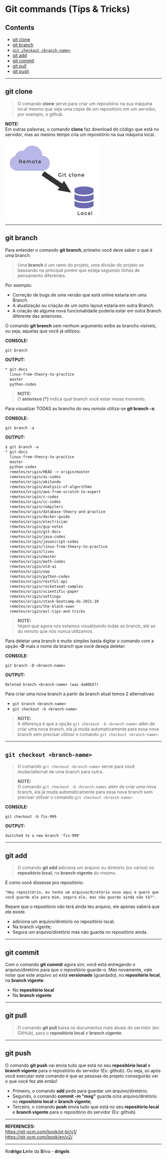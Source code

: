 # Git commands (Tips & Tricks)

## Contents

 - [git clone](#git-clone)
 - [git branch](#git-branch)
 - [`git checkout <branch-name>`](#git-checkout)
 - [git add](#git-add)
 - [git commit](#git-commit)
 - [git pull](#git-pull)
 - [git push](#git-push)

---

<div id="git-clone"></div>

## git clone

> O comando **clone** serve para criar um repositório na sua máquina local mesmo que seja uma cópia de um repositório em um servidor, por exemplo, o github.

**NOTE:**  
Em outras palavras, o comando **clone** faz download do código que está no servidor, mas ao mesmo tempo cria um repositório na sua máquina local.

![img](images/git-clone-01.png)  

---

<div id="git-branch"></div>

## git branch

Para entender o comando **git branch**, primeiro você deve saber o que é uma branch.

> Uma **branch** é um ramo do projeto, uma divisão do projeto se baseando na principal porém que esteja seguindo linhas de pensamento diferentes.

Por exemplo:

 - Correção de bugs de uma versão que está online estaria em uma Branch.
 - A atualização ou criação de um outro layout estaria em outra Branch.
 - A criação de alguma nova funcionalidade poderia estar em outra Branch diferente das anteriores.

O comando **git branch** sem nenhum argumento exibe as branchs visíveis, ou seja, aquelas que você já utilizou:

**CONSOLE:**  
```
git branch
```

**OUTPUT:**  
```
* git-docs
  linux-from-theory-to-practice
  master
  python-codes
```

> **NOTE:**  
> O **asterisco (*)** indica qual branch você estar nesse momento.

Para visualizar TODAS as branchs do seu *remote* utiliza-se **git branch -a**:


**CONSOLE:**  
```
git branch -a
```

**OUTPUT:**  
```
$ git branch -a
* git-docs
  linux-from-theory-to-practice
  master
  python-codes
  remotes/origin/HEAD -> origin/master        
  remotes/origin/ai-codes
  remotes/origin/akitando
  remotes/origin/analysis-of-algorithms       
  remotes/origin/aws-from-scratch-to-expert   
  remotes/origin/c-codes
  remotes/origin/cc-codes
  remotes/origin/compilers
  remotes/origin/database-theory-and-practice 
  remotes/origin/docker-guide
  remotes/origin/electrician
  remotes/origin/gcp-notes
  remotes/origin/git-docs
  remotes/origin/java-codes
  remotes/origin/javascript-codes
  remotes/origin/linux-from-theory-to-practice
  remotes/origin/lives
  remotes/origin/master
  remotes/origin/math-codes
  remotes/origin/old-ai
  remotes/origin/oop
  remotes/origin/python-codes
  remotes/origin/restful-api
  remotes/origin/rocketseat-samples
  remotes/origin/scientific-paper
  remotes/origin/settings
  remotes/origin/stack-bootcamp-ds-2021-10
  remotes/origin/the-black-swan
  remotes/origin/wsl-tips-and-tricks
```

> **NOTE:**  
> Vejam que agora nós estamos visualizando todas as branch, até as do remoto que nós nunca utilizamos.

Para deletar uma branch é muito simples basta digitar o comando com a opção **-D** mais o nome da branch que você deseja deletar:

**CONSOLE:**  
```
git branch -D <branch-name> 
```

**OUTPUT:**  
```
Deleted branch <branch-name> (was 4a80b57)
```

Para criar uma nova branch a partir da branch atual temos 2 alternativas:

 - `git branch <branch-name>`
 - `git checkout -b <branch-name>`

> **NOTE:**  
> A diferença é que a opção `git checkout -b <branch-name>` além de criar uma nova branch, ela já muda automaticamente para essa nova branch sem precisar utilizar o comando `git checkout <branch-name>`.

---

<div id="git-checkout"></div>

## `git checkout <branch-name>`

> O comando `git checkout <branch-name>` serve para você mudar/alternat de uma branch para outra.

> **NOTE:**  
> O comando `git checkout -b <branch-name>` além de criar uma nova branch, ela já muda automaticamente para essa nova branch sem precisar utilizar o comando `git checkout <branch-name>`.

**CONSOLE:**  
```
git checkout -b fix-999
```

**OUTPUT:**  
```
Switched to a new branch 'fix-999'
```

---

<div id="git-add"></div>

## git add

> O comando **git add** adiciona um arquivo ou diretório (ou vários) no **repositório local**, na **branch vigente** do mesmo.

É como você dissesse pro repositório:

```
"Hey repositório, eu tenho um arquivo/diretório novo aqui e quero que você guarde ele para mim, segura ele, mas não guarda ainda não tá?".
```

Repare que o repositório não terá ainda teu arquivo, ele apenas saberá que ele existe.

 - adiciona um arquivo/diretório no repositório local;
 - Na branch vigente;
 - Segura um arquivo/diretório mas não guarda no repositório ainda.

---

<div id="git-commit"></div>

## git commit

Com o comando **git commit** agora sim, você está entregando o arquivo/diretório para que o repositório guarde-o. Mas novamente, vale notar que este arquivo só está **versionado** (guardado), no **repositório local**, na **branch vigente**.

 - No **repositório local**
 - Na **branch vigente**

---

<div id="git-pull"></div>

## git pull

> O comando **git pull** baixa os documentos mais atuais do servidor (ex: GitHub), para o **repositório local** e **branch vigente**.

---

<div id="git-push"></div>

## git push

O comando **git push** vai envia tudo que está no seu **repositório local** e **branch vigente** para o repositório do servidor (Ex: github). Ou seja, só após você executar este comando é que as pessoas do projeto conseguirão ver o que você fez até então!

 - Primeiro, o comando **add** pede para guardar um arquivo/diretório;
 - Segundo, o comando **commit -m "msg"** guarda o/os arquivo/diretório no **repositório local** e **branch vigente**;
 - Terceiro, o comando **push** envia tudo que está no seu **repositório local** e **branch vigente** para o repositório do servidor (Ex: github).

---

**REFERENCES:**  
https://git-scm.com/book/pt-br/v1/  
https://git-scm.com/book/en/v2/  

---

Ro**drigo** **L**eite da **S**ilva - **drigols**
